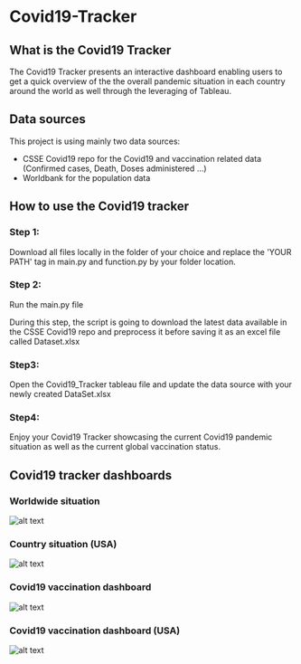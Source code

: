# Covid19-Tracker

## What is the Covid19 Tracker 

The Covid19 Tracker presents an interactive dashboard enabling users to get a quick overview of the the overall pandemic situation in each country around the world as well through the leveraging of Tableau. 

## Data sources

This project is using mainly two data sources: 
  - CSSE Covid19 repo for the Covid19 and vaccination related data (Confirmed cases, Death, Doses administered ...) 
  - Worldbank for the population data 

## How to use the Covid19 tracker 

### Step 1: 
Download all files locally in the folder of your choice and replace the 'YOUR PATH' tag in main.py and function.py by your folder location. 

### Step 2: 
Run the main.py file

During this step, the script is going to download the latest data available in the CSSE Covid19 repo and preprocess it before saving it as an excel file called Dataset.xlsx

### Step3: 
Open the Covid19_Tracker tableau file and update the data source with your newly created DataSet.xlsx 

### Step4: 
Enjoy your Covid19 Tracker showcasing the current Covid19 pandemic situation as well as the current global vaccination status. 

## Covid19 tracker dashboards

### Worldwide situation

![alt text](https://github.com/Cybergen300/Covid19-Tracker/blob/main/Picture/Covid19_Tracker1.png)

### Country situation (USA)

![alt text](https://github.com/Cybergen300/Covid19-Tracker/blob/main/Picture/Covid19_Tracker2.png)

### Covid19 vaccination dashboard 

![alt text](https://github.com/Cybergen300/Covid19-Tracker/blob/main/Picture/Covid19_tracker3.png)

### Covid19 vaccination dashboard (USA)  

![alt text](https://github.com/Cybergen300/Covid19-Tracker/blob/main/Picture/Covid19_tracker4.png)






